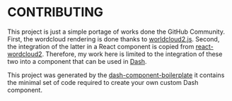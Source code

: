 # CONTRIBUTING

This project is just a simple portage of works done the GitHub Community. First, the wordcloud rendering is done thanks to [worldcloud2.js](https://github.com/timdream/wordcloud2.js). Second, the integration of the latter in a React component is copied from [react-wordcloud2](https://github.com/Tarabyte/react-wordcloud2). Therefore, my work here is limited to the integration of these two into a component that can be used in [Dash](https://dash.plotly.com).

This project was generated by the [dash-component-boilerplate](https://github.com/plotly/dash-component-boilerplate) it contains the minimal set of code required to create your own custom Dash component.
